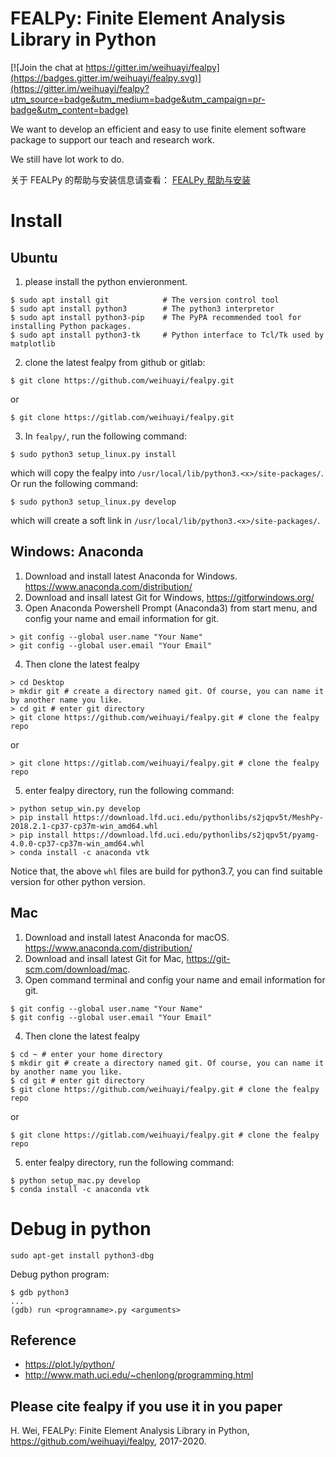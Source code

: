 # FEALPy: Finite Element Analysis Library in Python

[![Join the chat at https://gitter.im/weihuayi/fealpy](https://badges.gitter.im/weihuayi/fealpy.svg)](https://gitter.im/weihuayi/fealpy?utm_source=badge&utm_medium=badge&utm_campaign=pr-badge&utm_content=badge)

We want to develop an efficient and easy to use finite element software
package to support our teach and research work. 

We still have lot work to do. 

关于 FEALPy 的帮助与安装信息请查看：
[FEALPy 帮助与安装](https://www.weihuayi.cn/fealpy/fealpy.html)

# Install

## Ubuntu

1. please install the python envieronment. 
```
$ sudo apt install git            # The version control tool
$ sudo apt install python3        # The python3 interpretor 
$ sudo apt install python3-pip    # The PyPA recommended tool for installing Python packages.
$ sudo apt install python3-tk     # Python interface to Tcl/Tk used by matplotlib 
```
2. clone the latest fealpy from github or gitlab:
```
$ git clone https://github.com/weihuayi/fealpy.git
```
or
```
$ git clone https://gitlab.com/weihuayi/fealpy.git
```
3. In `fealpy/`, run the following command: 
```
$ sudo python3 setup_linux.py install 
```
which will copy the fealpy into `/usr/local/lib/python3.<x>/site-packages/`.  Or run the following command:
```
$ sudo python3 setup_linux.py develop 
```
which will create a soft link in `/usr/local/lib/python3.<x>/site-packages/`.



## Windows: Anaconda

1. Download and install latest Anaconda for Windows. https://www.anaconda.com/distribution/
2. Download and insall latest Git for Windows, https://gitforwindows.org/
3. Open Anaconda Powershell Prompt (Anaconda3) from start menu, and config your name and email information for git. 
```
> git config --global user.name "Your Name"
> git config --global user.email "Your Email"
```
4. Then clone the latest fealpy
```
> cd Desktop
> mkdir git # create a directory named git. Of course, you can name it by another name you like.
> cd git # enter git directory
> git clone https://github.com/weihuayi/fealpy.git # clone the fealpy repo
```
or
```
> git clone https://gitlab.com/weihuayi/fealpy.git # clone the fealpy repo
```
5. enter fealpy directory, run the following command:
```
> python setup_win.py develop 
> pip install https://download.lfd.uci.edu/pythonlibs/s2jqpv5t/MeshPy-2018.2.1-cp37-cp37m-win_amd64.whl
> pip install https://download.lfd.uci.edu/pythonlibs/s2jqpv5t/pyamg-4.0.0-cp37-cp37m-win_amd64.whl
> conda install -c anaconda vtk 
```
Notice that, the above `whl` files are build for python3.7, you can find suitable
version for other python version.

## Mac
1. Download and install latest Anaconda for macOS. https://www.anaconda.com/distribution/
2. Download and insall latest Git for Mac, https://git-scm.com/download/mac.
3. Open command terminal and config your name and email information for git. 
```
$ git config --global user.name "Your Name"
$ git config --global user.email "Your Email"
```
4. Then clone the latest fealpy
```
$ cd ~ # enter your home directory 
$ mkdir git # create a directory named git. Of course, you can name it by another name you like.
$ cd git # enter git directory
$ git clone https://github.com/weihuayi/fealpy.git # clone the fealpy repo
```
or
```
$ git clone https://gitlab.com/weihuayi/fealpy.git # clone the fealpy repo
```

5. enter fealpy directory, run the following command:
```
$ python setup_mac.py develop 
$ conda install -c anaconda vtk
```

# Debug in python 

```
sudo apt-get install python3-dbg
```

Debug python program:

```
$ gdb python3
...
(gdb) run <programname>.py <arguments>
```

## Reference

* https://plot.ly/python/
* http://www.math.uci.edu/~chenlong/programming.html


## Please cite fealpy if you use it in you paper

H. Wei, FEALPy: Finite Element Analysis Library in Python, https://github.com/weihuayi/fealpy, 2017-2020.
